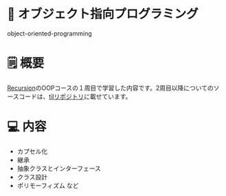 # 📍 オブジェクト指向プログラミング
object-oriented-programming    
  
# 🗒️ 概要
[Recursion](https://recursionist.io/)のOOPコースの１周目で学習した内容です。2周目以降についてのソースコードは、[tilリポジトリ](https://github.com/zakzackr/til/tree/main/object-oriented-programming)に載せています。  
    
# 💻 内容
* カプセル化
* 継承
* 抽象クラスとインターフェース
* クラス設計
* ポリモーフィズム
など
